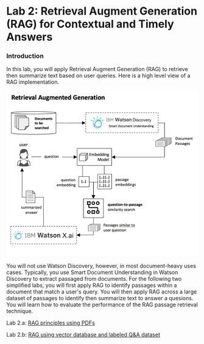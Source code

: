 # Lab 2: Retrieval Augment Generation (RAG) for Contextual and Timely Answers

### Introduction
In this lab, you will apply Retrieval Augment Generation (RAG) to retrieve then summarize text based on user queries.  Here is a high level view of a RAG implementation.  

<p align="center">
  <img src="images/rag-architecture-with-watson-discovery.png" width="600"/>
</p>

You will not use Watson Discovery, however, in most document-heavy uses cases. Typically, you use Smart Document Understanding in Watson Discovery to extract passaged from documents.  For the following two simplified labs, you will first apply RAG to identify passages within a document that match a user's query.  You will then apply RAG across a large dataset of passages to identify then summarize text to answer a quesions.  You will learn how to evaluate the performance of the RAG passage retrieval technique.

Lab 2.a: [RAG principles using PDFs](./rag-pdf.ipynb)

Lab 2.b: [RAG using vector database and labeled Q&A dataset](./rag-chromadb-flan.ipynb)
